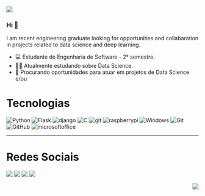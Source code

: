 <img src="https://github.com/pr2tik1/pr2tik1/blob/master/IMAGE-NAME">

### Hi 👋
I am recent engineering graduate looking for opportunities and collabaration in projects related to data science and deep learning.
- 💻 Estudante de Engenharia de Software - 2° semestre.
- 👩‍💻 Atualmente estudando sobre Data Science.
- 🤝 Procurando oportunidades para atuar em projetos de Data Science e/ou


# Tecnologias
 <div align="left">
    <div>
      <img alt="Python" src="https://img.shields.io/badge/python-100000?style=for-the-badge&logo=python&logoColor=blue">
      <img alt="Flask" src="https://img.shields.io/badge/Flask-100000?style=for-the-badge&logo=flask">
      <img alt="django" src="https://img.shields.io/badge/django-100000?style=for-the-badge&logo=django&logoColor=green">
      <img alt="C" src="https://img.shields.io/badge/C-100000?style=for-the-badge&logo=c">
      <img alt="git" src="https://img.shields.io/badge/git-100000?style=for-the-badge&logo=git">
      <img alt="raspberrypi" src="https://img.shields.io/badge/raspberrypi-100000?style=for-the-badge&logo=raspberrypi&logoColor=red">
      <img alt="Windows" src="https://img.shields.io/badge/windows-100000?style=for-the-badge&logo=windows&logoColor=blue">
      <img alt="Git" src="https://img.shields.io/badge/git-100000?style=for-the-badge&logo=git">
      <img alt="GitHub" src="https://img.shields.io/badge/github-100000?style=for-the-badge&logo=github">
      <img alt="microsoftoffice" src="https://img.shields.io/badge/microsoftoffice-100000?style=for-the-badge&logo=microsoftoffice&logoColor=violet">
    </div>
    <hr height="1">
  </div>


# Redes Sociais
<div align="left">
          
[<img src="https://img.shields.io/badge/twitter-%231DA1F2.svg?&style=for-the-badge&logo=twitter&logoColor=white" />](https://twitter.com/httpxdoc) [<img src="https://img.shields.io/badge/linkedin-%230077B5.svg?&style=for-the-badge&logo=linkedin&logoColor=white" />](https://www.linkedin.com/in/neverbecruel/) [<img src = "https://img.shields.io/badge/instagram-%23E4405F.svg?&style=for-the-badge&logo=instagram&logoColor=white">](https://www.instagram.com/oieusouojaoo/) [<img src = "https://img.shields.io/badge/facebook-%231877F2.svg?&style=for-the-badge&logo=facebook&logoColor=white">](https://www.facebook.com/profile.php?id=100006990286257)

</div>

<div align="right">
<img src="https://brittanychiang.com/_next/image?url=%2Fimages%2Ftardis%2Frotate.gif&w=128&q=75">

          
</div>
